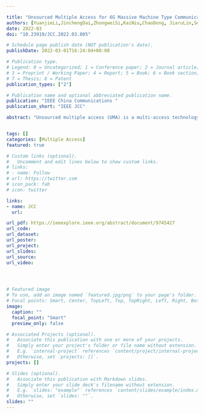 ```yaml
---

title: "Unsourced Multiple Access for 6G Massive Machine Type Communications"
authors: [YuanjieLi,JinchengDai,ZhongweiSi,KaiNiu,ChaoDong, JiaruLin,SenWang,YifeiYuan]
date: 2022-03
doi: "10.23919/JCC.2022.03.005"

# Schedule page publish date (NOT publication's date).
publishDate: 2022-03-01T16:24:04+08:00

# Publication type.
# Legend: 0 = Uncategorized; 1 = Conference paper; 2 = Journal article;
# 3 = Preprint / Working Paper; 4 = Report; 5 = Book; 6 = Book section;
# 7 = Thesis; 8 = Patent
publication_types: ["2"]

# Publication name and optional abbreviated publication name.
publication: "IEEE China Communications "
publication_short: "IEEE JCC"

abstract: "Unsourced multiple access (UMA) is a multi-access technology for massive, low-power, uncoordinated, and unsourced Machine Type Communication (MTC) networks. It ensures transmission reliability under the premise of high energy efficiency. Based on the analysis of the 6G MTC key performance indicators (KPIs) and scenario characteristics, this paper summarizes its requirements for radio access networks. Following this, the existing multiple access models are analyzed under these standards to determine UMA’s advantages for 6G MTC according to its design characteristics. The critical technology of UMA is the design of its multiple-access coding scheme. Therefore, the existing UMA coding schemes from different coding paradigms are further summarized and compared. In particular, this paper comprehensively considers the energy efficiency and computational complexity of these schemes, studies the changes of the above two indexes with the increase of access scale, and considers the trade-off between the two. It is revealed by the above analysis that some guiding rules of UMA coding design. Finally, the open problems and potentials in this field are given for future research."


tags: []
categories: [Multiple Access]
featured: true

# Custom links (optional).
#   Uncomment and edit lines below to show custom links.
# links:
# - name: Follow
# url: https://twitter.com
# icon_pack: fab
# icon: twitter

links:
- name: JCC
  url:

url_pdf: https://ieeexplore.ieee.org/abstract/document/9745427
url_code: 
url_dataset:
url_poster:
url_project:
url_slides:
url_source: 
url_video:




# Featured image
# To use, add an image named `featured.jpg/png` to your page's folder. 
# Focal points: Smart, Center, TopLeft, Top, TopRight, Left, Right, BottomLeft, Bottom, BottomRight.
image:
  caption: ""
  focal_point: "Smart"
  preview_only: false

# Associated Projects (optional).
#   Associate this publication with one or more of your projects.
#   Simply enter your project's folder or file name without extension.
#   E.g. `internal-project` references `content/project/internal-project/index.md`.
#   Otherwise, set `projects: []`.
projects: []

# Slides (optional).
#   Associate this publication with Markdown slides.
#   Simply enter your slide deck's filename without extension.
#   E.g. `slides: "example"` references `content/slides/example/index.md`.
#   Otherwise, set `slides: ""`.
slides: ""
---
```


